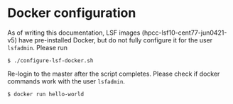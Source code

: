 Docker configuration
===========================

As of writing this documentation, LSF images (hpcc-lsf10-cent77-jun0421-v5) have pre-installed Docker, but do not fully configure it for the user `lsfadmin`.
Please run

```
$ ./configure-lsf-docker.sh
```

Re-login to the master after the script completes.
Please check if docker commands work with the user `lsfadmin`.

```
$ docker run hello-world
```

